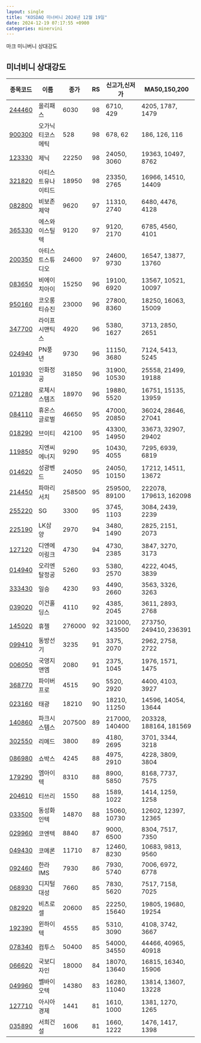 ```yaml
---
layout: single
title: "KOSDAQ 미너비니 2024년 12월 19일"
date: 2024-12-19 07:17:55 +0900
categories: minervini
---
```

마크 미니버니 상대강도
## 미너비니 상대강도

|종목코드|이름|종가|RS|신고가,신저가|MA50,150,200|
|------|---|---|--|---------|------------|
|[244460](https://finance.daum.net/quotes/A244460)|올리패스|6030|98|6710, 429|4205, 1787, 1479|
|[900300](https://finance.daum.net/quotes/A900300)|오가닉티코스메틱|528|98|678, 62|186, 126, 116|
|[123330](https://finance.daum.net/quotes/A123330)|제닉|22250|98|24050, 3060|19363, 10497, 8762|
|[321820](https://finance.daum.net/quotes/A321820)|아티스트유나이티드|18950|98|23350, 2765|16966, 14510, 14409|
|[082800](https://finance.daum.net/quotes/A082800)|비보존 제약|9620|97|11310, 2740|6480, 4476, 4128|
|[365330](https://finance.daum.net/quotes/A365330)|에스와이스틸텍|9120|97|9120, 2170|6785, 4560, 4101|
|[200350](https://finance.daum.net/quotes/A200350)|아티스트스튜디오|24600|97|24600, 9730|16547, 13877, 13760|
|[083650](https://finance.daum.net/quotes/A083650)|비에이치아이|15250|96|19100, 6920|13567, 10521, 10097|
|[950160](https://finance.daum.net/quotes/A950160)|코오롱티슈진|23000|96|27800, 8360|18250, 16063, 15009|
|[347700](https://finance.daum.net/quotes/A347700)|라이프시맨틱스|4920|96|5380, 1627|3713, 2850, 2651|
|[024940](https://finance.daum.net/quotes/A024940)|PN풍년|9730|96|11150, 3680|7124, 5413, 5245|
|[101930](https://finance.daum.net/quotes/A101930)|인화정공|31850|96|31900, 10530|25558, 21499, 19188|
|[071280](https://finance.daum.net/quotes/A071280)|로체시스템즈|18970|96|19880, 5520|16751, 15135, 13959|
|[084110](https://finance.daum.net/quotes/A084110)|휴온스글로벌|46650|95|47000, 20850|36024, 28646, 27041|
|[018290](https://finance.daum.net/quotes/A018290)|브이티|42100|95|43300, 14950|33673, 32907, 29402|
|[119850](https://finance.daum.net/quotes/A119850)|지엔씨에너지|9290|95|10430, 4055|7295, 6939, 6819|
|[014620](https://finance.daum.net/quotes/A014620)|성광벤드|24050|95|24050, 10150|17212, 14511, 13672|
|[214450](https://finance.daum.net/quotes/A214450)|파마리서치|258500|95|259500, 89100|222078, 179613, 162098|
|[255220](https://finance.daum.net/quotes/A255220)|SG|3300|95|3745, 1103|3084, 2439, 2239|
|[225190](https://finance.daum.net/quotes/A225190)|LK삼양|2970|94|3480, 1490|2825, 2151, 2073|
|[127120](https://finance.daum.net/quotes/A127120)|디엔에이링크|4730|94|4730, 2385|3847, 3270, 3173|
|[014940](https://finance.daum.net/quotes/A014940)|오리엔탈정공|5260|93|5380, 2570|4222, 4045, 3839|
|[333430](https://finance.daum.net/quotes/A333430)|일승|4230|93|4490, 2660|3563, 3326, 3263|
|[039020](https://finance.daum.net/quotes/A039020)|이건홀딩스|4110|92|4385, 2045|3611, 2893, 2768|
|[145020](https://finance.daum.net/quotes/A145020)|휴젤|276000|92|321000, 143500|273750, 249410, 236391|
|[099410](https://finance.daum.net/quotes/A099410)|동방선기|3235|91|3375, 2070|2962, 2758, 2722|
|[006050](https://finance.daum.net/quotes/A006050)|국영지앤엠|2080|91|2375, 1045|1976, 1571, 1475|
|[368770](https://finance.daum.net/quotes/A368770)|파이버프로|4515|90|5520, 2920|4400, 4103, 3927|
|[023160](https://finance.daum.net/quotes/A023160)|태광|18210|90|18210, 11250|14596, 14054, 13644|
|[140860](https://finance.daum.net/quotes/A140860)|파크시스템스|207500|89|217000, 140400|203328, 188164, 181569|
|[302550](https://finance.daum.net/quotes/A302550)|리메드|3800|89|4180, 2695|3701, 3344, 3218|
|[086980](https://finance.daum.net/quotes/A086980)|쇼박스|4245|88|4975, 2910|4228, 3809, 3804|
|[179290](https://finance.daum.net/quotes/A179290)|엠아이텍|8310|88|8900, 5850|8168, 7737, 7575|
|[204610](https://finance.daum.net/quotes/A204610)|티쓰리|1550|88|1589, 1022|1414, 1259, 1258|
|[033500](https://finance.daum.net/quotes/A033500)|동성화인텍|14870|88|15060, 10730|12602, 12397, 12365|
|[029960](https://finance.daum.net/quotes/A029960)|코엔텍|8840|87|9000, 6500|8304, 7517, 7350|
|[049430](https://finance.daum.net/quotes/A049430)|코메론|11710|87|12460, 8230|10683, 9813, 9560|
|[092460](https://finance.daum.net/quotes/A092460)|한라IMS|7930|86|7930, 5740|7006, 6972, 6778|
|[068930](https://finance.daum.net/quotes/A068930)|디지털대성|7660|85|7830, 5620|7517, 7158, 7025|
|[082920](https://finance.daum.net/quotes/A082920)|비츠로셀|20600|85|22250, 15640|19805, 19680, 19254|
|[192390](https://finance.daum.net/quotes/A192390)|윈하이텍|4555|85|5310, 3090|4108, 3742, 3667|
|[078340](https://finance.daum.net/quotes/A078340)|컴투스|50400|85|54000, 34550|44466, 40965, 40918|
|[066620](https://finance.daum.net/quotes/A066620)|국보디자인|18000|84|18070, 13640|16815, 16340, 15906|
|[049960](https://finance.daum.net/quotes/A049960)|쎌바이오텍|14380|83|16280, 11040|13814, 13607, 13228|
|[127710](https://finance.daum.net/quotes/A127710)|아시아경제|1441|81|1610, 1000|1381, 1270, 1265|
|[035890](https://finance.daum.net/quotes/A035890)|서희건설|1606|81|1660, 1222|1476, 1417, 1398|


